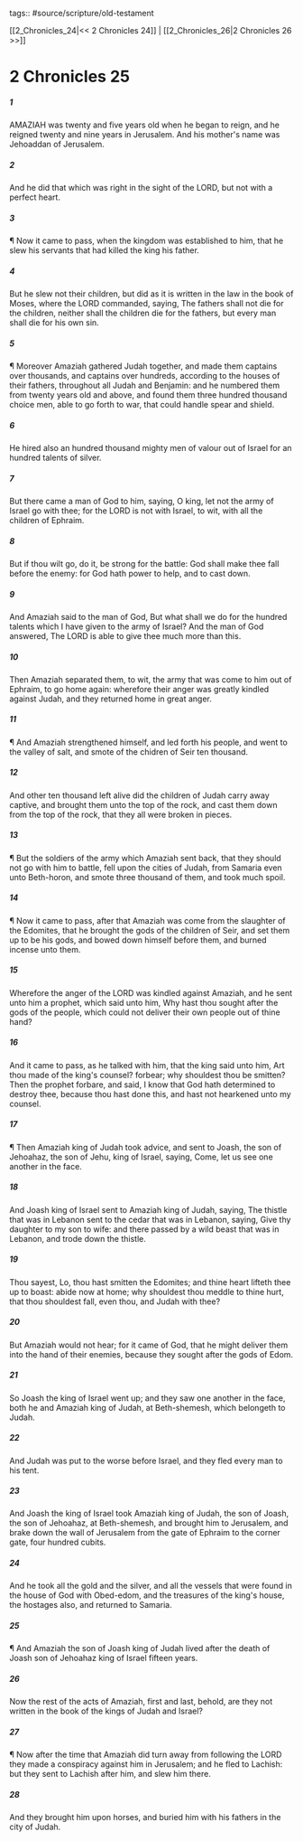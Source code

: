tags:: #source/scripture/old-testament

[[2_Chronicles_24|<< 2 Chronicles 24]] | [[2_Chronicles_26|2 Chronicles 26 >>]]

# 2 Chronicles 25

##### 1

AMAZIAH was twenty and five years old when he began to reign, and he reigned twenty and nine years in Jerusalem. And his mother's name was Jehoaddan of Jerusalem.

##### 2

And he did that which was right in the sight of the LORD, but not with a perfect heart.

##### 3

¶ Now it came to pass, when the kingdom was established to him, that he slew his servants that had killed the king his father.

##### 4

But he slew not their children, but did as it is written in the law in the book of Moses, where the LORD commanded, saying, The fathers shall not die for the children, neither shall the children die for the fathers, but every man shall die for his own sin.

##### 5

¶ Moreover Amaziah gathered Judah together, and made them captains over thousands, and captains over hundreds, according to the houses of their fathers, throughout all Judah and Benjamin: and he numbered them from twenty years old and above, and found them three hundred thousand choice men, able to go forth to war, that could handle spear and shield.

##### 6

He hired also an hundred thousand mighty men of valour out of Israel for an hundred talents of silver.

##### 7

But there came a man of God to him, saying, O king, let not the army of Israel go with thee; for the LORD is not with Israel, to wit, with all the children of Ephraim.

##### 8

But if thou wilt go, do it, be strong for the battle: God shall make thee fall before the enemy: for God hath power to help, and to cast down.

##### 9

And Amaziah said to the man of God, But what shall we do for the hundred talents which I have given to the army of Israel? And the man of God answered, The LORD is able to give thee much more than this.

##### 10

Then Amaziah separated them, to wit, the army that was come to him out of Ephraim, to go home again: wherefore their anger was greatly kindled against Judah, and they returned home in great anger.

##### 11

¶ And Amaziah strengthened himself, and led forth his people, and went to the valley of salt, and smote of the chidren of Seir ten thousand.

##### 12

And other ten thousand left alive did the children of Judah carry away captive, and brought them unto the top of the rock, and cast them down from the top of the rock, that they all were broken in pieces.

##### 13

¶ But the soldiers of the army which Amaziah sent back, that they should not go with him to battle, fell upon the cities of Judah, from Samaria even unto Beth-horon, and smote three thousand of them, and took much spoil.

##### 14

¶ Now it came to pass, after that Amaziah was come from the slaughter of the Edomites, that he brought the gods of the children of Seir, and set them up to be his gods, and bowed down himself before them, and burned incense unto them.

##### 15

Wherefore the anger of the LORD was kindled against Amaziah, and he sent unto him a prophet, which said unto him, Why hast thou sought after the gods of the people, which could not deliver their own people out of thine hand?

##### 16

And it came to pass, as he talked with him, that the king said unto him, Art thou made of the king's counsel? forbear; why shouldest thou be smitten? Then the prophet forbare, and said, I know that God hath determined to destroy thee, because thou hast done this, and hast not hearkened unto my counsel.

##### 17

¶ Then Amaziah king of Judah took advice, and sent to Joash, the son of Jehoahaz, the son of Jehu, king of Israel, saying, Come, let us see one another in the face.

##### 18

And Joash king of Israel sent to Amaziah king of Judah, saying, The thistle that was in Lebanon sent to the cedar that was in Lebanon, saying, Give thy daughter to my son to wife: and there passed by a wild beast that was in Lebanon, and trode down the thistle.

##### 19

Thou sayest, Lo, thou hast smitten the Edomites; and thine heart lifteth thee up to boast: abide now at home; why shouldest thou meddle to thine hurt, that thou shouldest fall, even thou, and Judah with thee?

##### 20

But Amaziah would not hear; for it came of God, that he might deliver them into the hand of their enemies, because they sought after the gods of Edom.

##### 21

So Joash the king of Israel went up; and they saw one another in the face, both he and Amaziah king of Judah, at Beth-shemesh, which belongeth to Judah.

##### 22

And Judah was put to the worse before Israel, and they fled every man to his tent.

##### 23

And Joash the king of Israel took Amaziah king of Judah, the son of Joash, the son of Jehoahaz, at Beth-shemesh, and brought him to Jerusalem, and brake down the wall of Jerusalem from the gate of Ephraim to the corner gate, four hundred cubits.

##### 24

And he took all the gold and the silver, and all the vessels that were found in the house of God with Obed-edom, and the treasures of the king's house, the hostages also, and returned to Samaria.

##### 25

¶ And Amaziah the son of Joash king of Judah lived after the death of Joash son of Jehoahaz king of Israel fifteen years.

##### 26

Now the rest of the acts of Amaziah, first and last, behold, are they not written in the book of the kings of Judah and Israel?

##### 27

¶ Now after the time that Amaziah did turn away from following the LORD they made a conspiracy against him in Jerusalem; and he fled to Lachish: but they sent to Lachish after him, and slew him there.

##### 28

And they brought him upon horses, and buried him with his fathers in the city of Judah.
